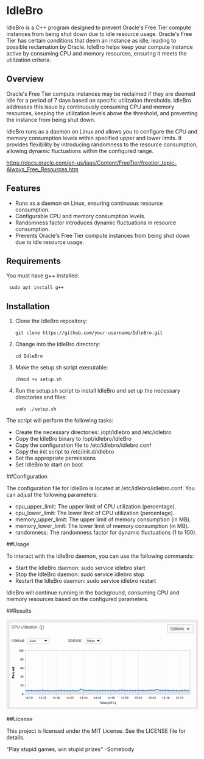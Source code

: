 # IdleBro

IdleBro is a C++ program designed to prevent Oracle's Free Tier compute instances from being shut down due to idle resource usage. Oracle's Free Tier has certain conditions that deem an instance as idle, leading to possible reclamation by Oracle. IdleBro helps keep your compute instance active by consuming CPU and memory resources, ensuring it meets the utilization criteria.

## Overview

Oracle's Free Tier compute instances may be reclaimed if they are deemed idle for a period of 7 days based on specific utilization thresholds. IdleBro addresses this issue by continuously consuming CPU and memory resources, keeping the utilization levels above the threshold, and preventing the instance from being shut down.

IdleBro runs as a daemon on Linux and allows you to configure the CPU and memory consumption levels within specified upper and lower limits. It provides flexibility by introducing randomness to the resource consumption, allowing dynamic fluctuations within the configured range.

https://docs.oracle.com/en-us/iaas/Content/FreeTier/freetier_topic-Always_Free_Resources.htm

## Features

- Runs as a daemon on Linux, ensuring continuous resource consumption.
- Configurable CPU and memory consumption levels.
- Randomness factor introduces dynamic fluctuations in resource consumption.
- Prevents Oracle's Free Tier compute instances from being shut down due to idle resource usage.

## Requirements
You must have g++ installed:

   ```
	sudo apt install g++
   ```

## Installation

1. Clone the IdleBro repository:

   ```
   git clone https://github.com/your-username/IdleBro.git
   ```

2. Change into the IdleBro directory:

	```
	cd IdleBro
	```

3. Make the setup.sh script executable:
	
	```
	chmod +x setup.sh
	```
	
4. Run the setup.sh script to install IdleBro and set up the necessary directories and files:

	```
	sudo ./setup.sh
	```

The script will perform the following tasks:

- Create the necessary directories: /opt/idlebro and /etc/idlebro
- Copy the IdleBro binary to /opt/idlebro/IdleBro
- Copy the configuration file to /etc/idlebro/idlebro.conf
- Copy the init script to /etc/init.d/idlebro
- Set the appropriate permissions
- Set IdleBro to start on boot

##Configuration

The configuration file for IdleBro is located at /etc/idlebro/idlebro.conf. You can adjust the following parameters:

- cpu_upper_limit: The upper limit of CPU utilization (percentage).
- cpu_lower_limit: The lower limit of CPU utilization (percentage).
- memory_upper_limit: The upper limit of memory consumption (in MB).
- memory_lower_limit: The lower limit of memory consumption (in MB).
- randomness: The randomness factor for dynamic fluctuations (1 to 100).

##Usage

To interact with the IdleBro daemon, you can use the following commands:

- Start the IdleBro daemon: sudo service idlebro start
- Stop the IdleBro daemon: sudo service idlebro stop
- Restart the IdleBro daemon: sudo service idlebro restart

IdleBro will continue running in the background, consuming CPU and memory resources based on the configured parameters.

##Results

![image of CPU graph](https://github.com/linuxx/IdleBro/blob/main/images/cpu.gif?raw=true)

##License

This project is licensed under the MIT License. See the LICENSE file for details.

"Play stupid games, win stupid prizes"
								-Somebody